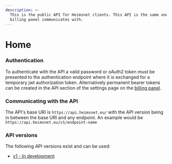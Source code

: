 ```yaml
---
description: >-
  This is the public API for Heimsnet clients. This API is the same one that our
  billing panel communicates with.
---
```


# Home

### Authentication

To authenticate with the API a valid password or oAuth2 token must be presented to the authentication endpoint where it is exchanged for a temporary jwt authorization token. Alternatively permanent bearer tokens can be created in the API section of the settings page on the [billing panel](https://www.heimsnet.eu/login).

### Communicating with the API

The API's base URI is `https://api.heimsnet.eu/` with the API version being in between the base URI and any endpoint. An example would be `https://api.heimsnet.eu/v1/endpoint-name`

### API versions

The following API versions exist and can be used:

* [v1 - In development](v1.md)

